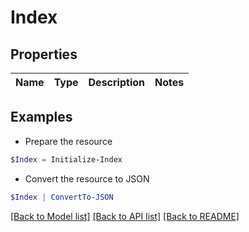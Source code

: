 # Index
## Properties

Name | Type | Description | Notes
------------ | ------------- | ------------- | -------------

## Examples

- Prepare the resource
```powershell
$Index = Initialize-Index 
```

- Convert the resource to JSON
```powershell
$Index | ConvertTo-JSON
```

[[Back to Model list]](../README.md#documentation-for-models) [[Back to API list]](../README.md#documentation-for-api-endpoints) [[Back to README]](../README.md)

